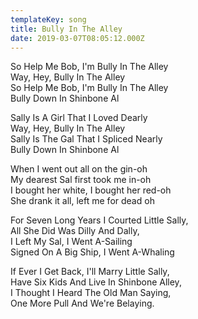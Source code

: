 ```yaml
---
templateKey: song
title: Bully In The Alley
date: 2019-03-07T08:05:12.000Z
---
```

So Help Me Bob, I'm Bully In The Alley\
Way, Hey, Bully In The Alley\
So Help Me Bob, I'm Bully In The Alley\
Bully Down In Shinbone Al

Sally Is A Girl That I Loved Dearly\
Way, Hey, Bully In The Alley\
Sally Is The Gal That I Spliced Nearly\
Bully Down In Shinbone Al

When I went out all on the gin-oh\
My dearest Sal first took me in-oh\
I bought her white, I bought her red-oh\
She drank it all, left me for dead oh

For Seven Long Years I Courted Little Sally,\
All She Did Was Dilly And Dally,\
I Left My Sal, I Went A-Sailing\
Signed On A Big Ship, I Went A-Whaling

If Ever I Get Back, I'll Marry Little Sally,\
Have Six Kids And Live In Shinbone Alley,\
I Thought I Heard The Old Man Saying,\
One More Pull And We're Belaying.
